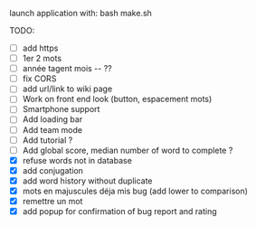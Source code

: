 launch application with:
bash make.sh

TODO:
- [ ] add https
- [ ] 1er 2 mots
- [ ] année tagent mois -- ??
- [ ] fix CORS
- [ ] add url/link to wiki page
- [ ] Work on front end look (button, espacement mots)
- [ ] Smartphone support
- [ ] Add loading bar
- [ ] Add team mode
- [ ] Add tutorial ?
- [ ] Add global score, median number of word to complete ?
- [x] refuse words not in database
- [x] add conjugation
- [x] add word history without duplicate
- [x] mots en majuscules déja mis bug (add lower to comparison)
- [x] remettre un mot
- [x] add popup for confirmation of bug report and rating
